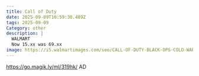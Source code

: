 ```yaml
---
title: Call of Duty
date: 2025-09-09T10:59:30.489Z
tags: 2025-09-09
Category: other
description: |
  WALMART
  Now 15.xx was 69.xx
image: https://i5.walmartimages.com/seo/CALL-OF-DUTY-BLACK-OPS-COLD-WAR-XSX_6b85c321-8f62-43de-80e2-7e6bbb4a4f91.ce914b03ae979eca6361a6b80da1931c.jpeg?odnHeight=573&odnWidth=573&odnBg=FFFFFF
---
```

https://go.magik.ly/ml/319hk/
AD